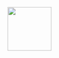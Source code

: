 
<p align="center">
<img width="100" src= "https://gifcity.carrd.co/assets/images/gallery51/9cbd4e4c.jpg?v=26dffab5">
